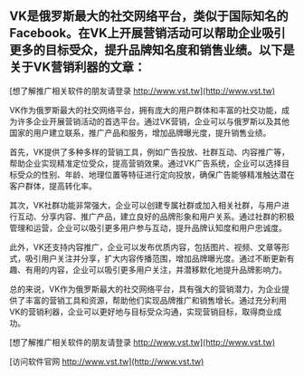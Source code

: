 ## **VK是俄罗斯最大的社交网络平台，类似于国际知名的Facebook。在VK上开展营销活动可以帮助企业吸引更多的目标受众，提升品牌知名度和销售业绩。以下是关于VK营销利器的文章：**

[想了解推广相关软件的朋友请登录 http://www.vst.tw](http://www.vst.tw)

VK作为俄罗斯最大的社交网络平台，拥有庞大的用户群体和丰富的社交功能，成为许多企业开展营销活动的首选平台。通过VK营销，企业可以与俄罗斯以及其他国家的用户建立联系，推广产品和服务，增加品牌曝光度，提升销售业绩。

首先，VK提供了多种多样的营销工具，例如广告投放、社群互动、内容推广等，帮助企业实现精准定位受众，提高营销效果。通过VK广告系统，企业可以选择目标受众的性别、年龄、地理位置等特征进行定向投放，确保广告能够精准触达潜在客户群体，提高转化率。

其次，VK社群功能非常强大，企业可以创建专属社群或加入相关社群，与用户进行互动、分享内容、推广产品，建立良好的品牌形象和用户关系。通过社群的积极管理和运营，企业可以吸引更多用户参与互动，提升品牌认知度和用户忠诚度。

此外，VK还支持内容推广，企业可以发布优质内容，包括图片、视频、文章等形式，吸引用户关注并分享，扩大内容传播范围，增加品牌曝光度。通过不断更新有趣、有用的内容，企业可以吸引更多用户关注，并潜移默化地提升品牌影响力。

总的来说，VK作为俄罗斯最大的社交网络平台，具有强大的营销潜力，为企业提供了丰富的营销工具和资源，帮助他们实现品牌推广和销售增长。通过充分利用VK的营销利器，企业可以更好地与目标受众沟通，实现营销目标，取得商业成功。

[想了解推广相关软件的朋友请登录 http://www.vst.tw](http://www.vst.tw)


[访问软件官网 http://www.vst.tw](http://www.vst.tw)
